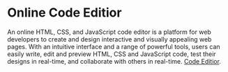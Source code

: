 # Online Code Editior

An online HTML, CSS, and JavaScript code editor is a platform for web developers to create and design interactive and visually appealing web pages. With an intuitive interface and a range of powerful tools, users can easily write, edit and preview HTML, CSS and JavaScript code, test their designs in real-time, and collaborate with others in real-time. [Code Editior](https://wed-dev-editor.netlify.app/).
